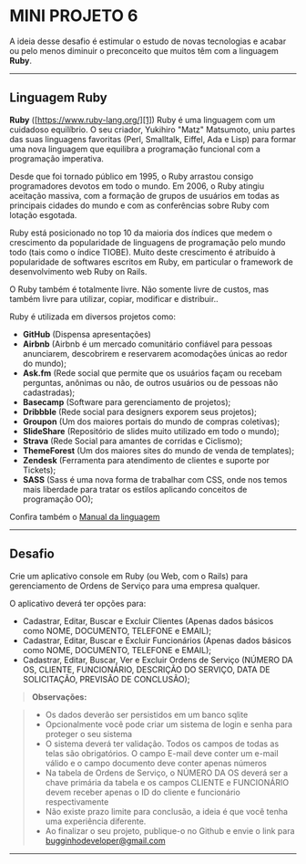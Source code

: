 # MINI PROJETO 6

A ideia desse desafio é estimular o estudo de novas tecnologias e acabar ou pelo menos diminuir o preconceito que muitos têm com a linguagem **Ruby**.

----------

Linguagem Ruby
--------

**Ruby** ([https://www.ruby-lang.org/][1]) Ruby é uma linguagem com um cuidadoso equilíbrio. O seu criador, Yukihiro "Matz" Matsumoto, uniu partes das suas linguagens favoritas (Perl, Smalltalk, Eiffel, Ada e Lisp) para formar uma nova linguagem que equilibra a programação funcional com a programação imperativa.

Desde que foi tornado público em 1995, o Ruby arrastou consigo programadores devotos em todo o mundo. Em 2006, o Ruby atingiu aceitação massiva, com a formação de grupos de usuários em todas as principais cidades do mundo e com as conferências sobre Ruby com lotação esgotada.

Ruby está posicionado no top 10 da maioria dos índices que medem o crescimento da popularidade de linguagens de programação pelo mundo todo (tais como o índice TIOBE). Muito deste crescimento é atribuído à popularidade de softwares escritos em Ruby, em particular o framework de desenvolvimento web Ruby on Rails.

O Ruby também é totalmente livre. Não somente livre de custos, mas também livre para utilizar, copiar, modificar e distribuir..

Ruby é utilizada em diversos projetos como:

- **GitHub** (Dispensa apresentações)
- **Airbnb** (Airbnb é um mercado comunitário confiável para pessoas anunciarem, descobrirem e reservarem acomodações únicas ao redor do mundo);
- **Ask.fm** (Rede social que permite que os usuários façam ou recebam perguntas, anônimas ou não, de outros usuários ou de pessoas não cadastradas);
- **Basecamp** (Software para gerenciamento de projetos);
- **Dribbble** (Rede social para designers exporem seus projetos);
- **Groupon** (Um dos maiores portais do mundo de compras coletivas);
- **SlideShare** (Repositório de slides muito utilizado em todo o mundo);
- **Strava** (Rede Social para amantes de corridas e Ciclismo);
- **ThemeForest** (Um dos maiores sites do mundo de venda de templates);
- **Zendesk** (Ferramenta para atendimento de clientes e suporte por Tickets);
- **SASS** (Sass é uma nova forma de trabalhar com CSS, onde nos temos mais liberdade para tratar os estilos aplicando conceitos de programação OO);

Confira também o [Manual da linguagem][2]

----------

Desafio
--------

Crie um aplicativo console em Ruby (ou Web, com o Rails) para gerenciamento de Ordens de Serviço para uma empresa qualquer. 

O aplicativo deverá ter opções para:

- Cadastrar, Editar, Buscar e Excluir Clientes (Apenas dados básicos como NOME, DOCUMENTO, TELEFONE e EMAIL);
- Cadastrar, Editar, Buscar e Excluir Funcionários (Apenas dados básicos como NOME, DOCUMENTO, TELEFONE e EMAIL);
- Cadastrar, Editar, Buscar, Ver e Excluir Ordens de Serviço (NÚMERO DA OS, CLIENTE, FUNCIONÁRIO, DESCRIÇÃO DO SERVIÇO, DATA DE SOLICITAÇÃO, PREVISÃO DE CONCLUSÃO);

> **Observações:**

> - Os dados deverão ser persistidos em um banco sqlite
> - Opcionalmente você pode criar um sistema de login e senha para proteger o seu sistema
> - O sistema deverá ter validação. Todos os campos de todas as telas são obrigatórios. O campo E-mail deve conter um e-mail válido e o campo documento deve conter apenas números
> - Na tabela de Ordens de Serviço, o NÚMERO DA OS deverá ser a chave primária da tabela e os campos CLIENTE e FUNCIONÁRIO devem receber apenas o ID do cliente e funcionário respectivamente
> - Não existe prazo limite para conclusão, a ideia é que você tenha uma experiência diferente.
> - Ao finalizar o seu projeto, publique-o no Github e envie o link para bugginhodeveloper@gmail.com

----------

[1]: https://www.ruby-lang.org/pt
[2]: https://www.ruby-lang.org/pt/documentation/
